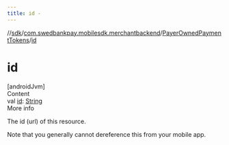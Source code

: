 ```yaml
---
title: id -
---
```

//[sdk](../../../index)/[com.swedbankpay.mobilesdk.merchantbackend](../index)/[PayerOwnedPaymentTokens](index)/[id](id)



# id  
[androidJvm]  
Content  
val [id](id): [String](https://kotlinlang.org/api/latest/jvm/stdlib/kotlin/-string/index.html)  
More info  


The id (url) of this resource.



Note that you generally cannot dereference this from your mobile app.

  



